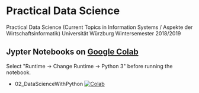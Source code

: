 # Practical Data Science

Practical Data Science (Current Topics in Information Systems / Aspekte der Wirtschaftsinformatik) Universität Würzburg
Wintersemester 2018/2019

## Jypter Notebooks on [Google Colab](http://colab.research.google.com)

Select "Runtime -> Change Runtime -> Python 3" before running the notebook.


- 02_DataScienceWithPython [![Colab](https://colab.research.google.com/assets/colab-badge.svg)](https://colab.research.google.com/github/matjesg/pds_201819/blob/master/02_DataScienceWithPython.ipynb)
